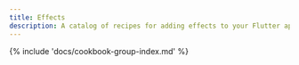 ```yaml
---
title: Effects
description: A catalog of recipes for adding effects to your Flutter app.
---
```


{% include 'docs/cookbook-group-index.md' %}
